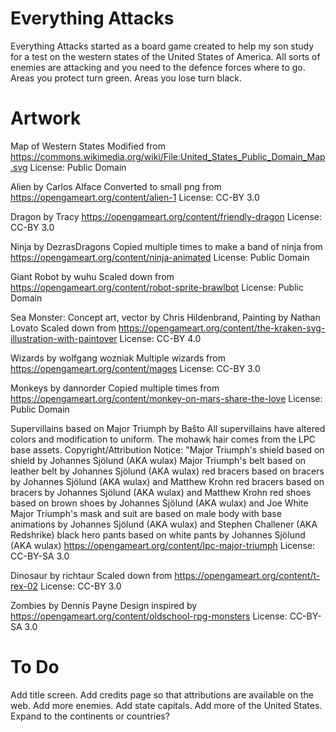 # Everything Attacks

Everything Attacks started as a board game created to help my son study for a
test on the western states of the United States of America. All sorts of
enemies are attacking and you need to the defence forces where to go. Areas
you protect turn green. Areas you lose turn black.

# Artwork
Map of Western States
Modified from https://commons.wikimedia.org/wiki/File:United_States_Public_Domain_Map.svg
License: Public Domain

Alien by Carlos Alface
Converted to small png from https://opengameart.org/content/alien-1
License: CC-BY 3.0

Dragon by Tracy
https://opengameart.org/content/friendly-dragon
License: CC-BY 3.0

Ninja by DezrasDragons
Copied multiple times to make a band of ninja from https://opengameart.org/content/ninja-animated
License: Public Domain

Giant Robot by wuhu
Scaled down from https://opengameart.org/content/robot-sprite-brawlbot
License: Public Domain

Sea Monster: Concept art, vector by Chris Hildenbrand, Painting by Nathan Lovato
Scaled down from https://opengameart.org/content/the-kraken-svg-illustration-with-paintover
License: CC-BY 4.0

Wizards by wolfgang wozniak
Multiple wizards from https://opengameart.org/content/mages
License: CC-BY 3.0

Monkeys by dannorder
Copied multiple times from https://opengameart.org/content/monkey-on-mars-share-the-love
License: Public Domain

Supervillains based on Major Triumph by Baŝto
All supervillains have altered colors and modification to uniform.
The mohawk hair comes from the LPC base assets.
Copyright/Attribution Notice: "Major Triumph's shield based on shield by
Johannes Sjölund (AKA wulax) Major Triumph's belt based on leather belt by
Johannes Sjölund (AKA wulax) red bracers based on bracers by Johannes Sjölund
(AKA wulax) and Matthew Krohn red bracers based on bracers by Johannes Sjölund
(AKA wulax) and Matthew Krohn red shoes based on brown shoes by Johannes
Sjölund (AKA wulax) and Joe White Major Triumph's mask and suit are based on
male body with base animations by Johannes Sjölund (AKA wulax) and Stephen
Challener (AKA Redshrike) black hero pants based on white pants by Johannes
Sjölund (AKA wulax)
https://opengameart.org/content/lpc-major-triumph
License: CC-BY-SA 3.0

Dinosaur by richtaur
Scaled down from https://opengameart.org/content/t-rex-02
License: CC-BY 3.0

Zombies by Dennis Payne
Design inspired by https://opengameart.org/content/oldschool-rpg-monsters
License: CC-BY-SA 3.0

# To Do
Add title screen.
Add credits page so that attributions are available on the web.
Add more enemies.
Add state capitals.
Add more of the United States.
Expand to the continents or countries?
